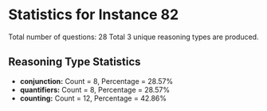 # Statistics for Instance 82
Total number of questions: 28
Total 3 unique reasoning types are produced.
## Reasoning Type Statistics
- **conjunction:** Count = 8, Percentage = 28.57%
- **quantifiers:** Count = 8, Percentage = 28.57%
- **counting:** Count = 12, Percentage = 42.86%
